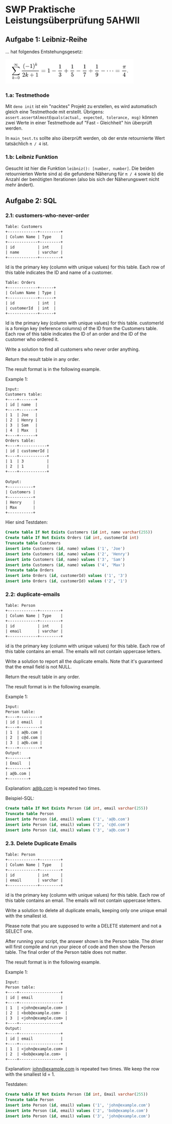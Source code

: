 # SWP Praktische Leistungsüberprüfung 5AHWII

## Aufgabe 1: Leibniz-Reihe

... hat folgendes Entstehungsgesetz:

![formel.png](formel.png)

### 1.a: Testmethode

Mit `deno init` ist ein "nacktes" Projekt zu erstellen, es wird automatisch gleich eine Testmethode mit erstellt.
Übrigens: `assert.assertAlmostEquals(actual, expected, tolerance, msg)` können zwei Werte in einer Testmethode auf "Fast - Gleichheit" hin überprüft werden.

In `main_test.ts` sollte also überprüft werden, ob der erste retournierte Wert tatsächlich `π / 4` ist.

### 1.b: Leibniz Funktion

Gesucht ist hier die Funktion `leibniz(): [number, number]`. Die beiden retournierten Werte sind a) die gefundene Näherung für `π / 4` sowie b) die Anzahl der benötigten Iterationen (also bis sich der Näherungswert nicht mehr ändert).

## Aufgabe 2: SQL

### 2.1: customers-who-never-order

```text
Table: Customers
+-------------+---------+
| Column Name | Type    |
+-------------+---------+
| id          | int     |
| name        | varchar |
+-------------+---------+
```

Id is the primary key (column with unique values) for this table.
Each row of this table indicates the ID and name of a customer.

```text
Table: Orders
+-------------+------+
| Column Name | Type |
+-------------+------+
| id          | int  |
| customerId  | int  |
+-------------+------+
```

Id is the primary key (column with unique values) for this table.
customerId is a foreign key (reference columns) of the ID from the Customers table.
Each row of this table indicates the ID of an order and the ID of the customer who ordered it.

Write a solution to find all customers who never order anything.

Return the result table in any order.

The result format is in the following example.

Example 1:

```text
Input:
Customers table:
+----+-------+
| id | name  |
+----+-------+
| 1  | Joe   |
| 2  | Henry |
| 3  | Sam   |
| 4  | Max   |
+----+-------+
Orders table:
+----+------------+
| id | customerId |
+----+------------+
| 1  | 3          |
| 2  | 1          |
+----+------------+

Output:
+-----------+
| Customers |
+-----------+
| Henry     |
| Max       |
+-----------+
```

Hier sind Testdaten:

```sql
Create table If Not Exists Customers (id int, name varchar(255))
Create table If Not Exists Orders (id int, customerId int)
Truncate table Customers
insert into Customers (id, name) values ('1', 'Joe')
insert into Customers (id, name) values ('2', 'Henry')
insert into Customers (id, name) values ('3', 'Sam')
insert into Customers (id, name) values ('4', 'Max')
Truncate table Orders
insert into Orders (id, customerId) values ('1', '3')
insert into Orders (id, customerId) values ('2', '1')
```

### 2.2: duplicate-emails

```text
Table: Person
+-------------+---------+
| Column Name | Type    |
+-------------+---------+
| id          | int     |
| email       | varchar |
+-------------+---------+
```

id is the primary key (column with unique values) for this table.
Each row of this table contains an email. The emails will not contain uppercase letters.

Write a solution to report all the duplicate emails. Note that it's guaranteed that the email field is not NULL.

Return the result table in any order.

The result format is in the following example.

Example 1:

```text
Input:
Person table:
+----+---------+
| id | email   |
+----+---------+
| 1  | a@b.com |
| 2  | c@d.com |
| 3  | a@b.com |
+----+---------+
Output:
+---------+
| Email   |
+---------+
| a@b.com |
+---------+
```

Explanation: <a@b.com> is repeated two times.

Beispiel-SQL:

```sql
Create table If Not Exists Person (id int, email varchar(255))
Truncate table Person
insert into Person (id, email) values ('1', 'a@b.com')
insert into Person (id, email) values ('2', 'c@d.com')
insert into Person (id, email) values ('3', 'a@b.com')
```

### 2.3. Delete Duplicate Emails

```text
Table: Person
+-------------+---------+
| Column Name | Type    |
+-------------+---------+
| id          | int     |
| email       | varchar |
+-------------+---------+
```

id is the primary key (column with unique values) for this table.
Each row of this table contains an email. The emails will not contain uppercase letters.

Write a solution to delete all duplicate emails, keeping only one unique email with the smallest id.

Please note that you are supposed to write a DELETE statement and not a SELECT one.

After running your script, the answer shown is the Person table. The driver will first compile and run your piece of code and then show the Person table. The final order of the Person table does not matter.

The result format is in the following example.

Example 1:

```text
Input:
Person table:
+----+------------------+
| id | email            |
+----+------------------+
| 1  | <john@example.com> |
| 2  | <bob@example.com>  |
| 3  | <john@example.com> |
+----+------------------+
Output:
+----+------------------+
| id | email            |
+----+------------------+
| 1  | <john@example.com> |
| 2  | <bob@example.com>  |
+----+------------------+
```

Explanation: <john@example.com> is repeated two times. We keep the row with the smallest Id = 1.

Testdaten:

```sql
Create table If Not Exists Person (Id int, Email varchar(255))
Truncate table Person
insert into Person (id, email) values ('1', 'john@example.com')
insert into Person (id, email) values ('2', 'bob@example.com')
insert into Person (id, email) values ('3', 'john@example.com')
```
